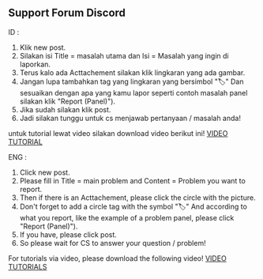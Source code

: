 ## Support Forum Discord

ID :<br>
1. Klik new post.
2. Silakan isi Title = masalah utama dan Isi = Masalah yang ingin di laporkan.
3. Terus kalo ada Acttachement silakan klik lingkaran yang ada gambar.
4. Jangan lupa tambahkan tag yang lingkaran yang bersimbol "🏷" Dan sesuaikan dengan apa yang kamu lapor seperti contoh masalah panel silakan klik "Report (Panel)").
5. Jika sudah silakan klik post.
6. Jadi silakan tunggu untuk cs menjawab pertanyaan / masalah anda!

untuk tutorial lewat video silakan download video berikut ini! [VIDEO TUTORIAL](https://media.discordapp.net/attachments/1114807981951942656/1114867685277315122/lv_0_20230604174428.mp4)

ENG : <br>
1. Click new post.
2. Please fill in Title = main problem and Content = Problem you want to report.
3. Then if there is an Acttachement, please click the circle with the picture.
4. Don't forget to add a circle tag with the symbol "🏷" And according to what you report, like the example of a problem panel, please click "Report (Panel)").
5. If you have, please click post.
6. So please wait for CS to answer your question / problem!

For tutorials via video, please download the following video! [VIDEO TUTORIALS](https://media.discordapp.net/attachments/1114807981951942656/1114867685277315122/lv_0_20230604174428.mp4)

